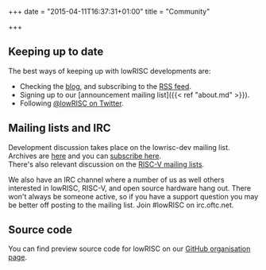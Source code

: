 +++
date = "2015-04-11T16:37:31+01:00"
title = "Community"

+++

## Keeping up to date

The best ways of keeping up with lowRISC developments are:

* Checking the [blog](..), and subscribing to the [RSS feed](http://www.lowrisc.org/index.xml).
* Signing up to our [announcement mailing list]({{< ref "about.md" >}}).
* Following [@lowRISC on Twitter](https://twitter.com/lowrisc).

## Mailing lists and IRC

Development discussion takes place on the lowrisc-dev mailing list. Archives 
are [here](http://news.gmane.org/gmane.comp.hardware.lowrisc.devel) and you 
can [subscribe 
here](http://listmaster.pepperfish.net/cgi-bin/mailman/listinfo/lowrisc-dev-lists.lowrisc.org).  
There's also relevant discussion on the [RISC-V mailing 
lists](http://riscv.org/mailinglist.html).

We also have an IRC channel where a number of us as well others interested in 
lowRISC, RISC-V, and open source hardware hang out. There won't always be 
someone active, so if you have a support question you may be better off 
posting to the mailing list. Join #lowRISC on irc.oftc.net.

## Source code

You can find preview source code for lowRISC on our [GitHub organisation 
page](https://github.com/lowrisc).
